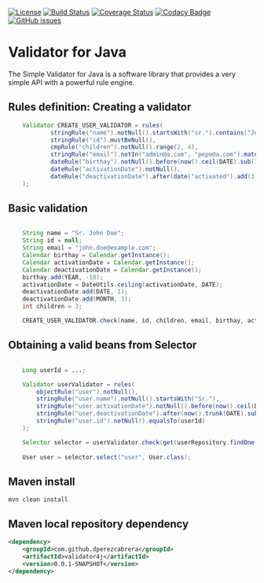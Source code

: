 [![License](http://img.shields.io/:license-gpl3-blue.svg)](http://www.gnu.org/licenses/gpl-3.0.html)
[![Build Status](https://travis-ci.org/dperezcabrera/validator4j.svg?branch=master)](https://travis-ci.org/dperezcabrera/validator4j)
[![Coverage Status](https://coveralls.io/repos/github/dperezcabrera/validator4j/badge.svg?branch=master)](https://coveralls.io/github/dperezcabrera/validator4j?branch=master)
[![Codacy Badge](https://api.codacy.com/project/badge/Grade/5988bcd325c14e1ba8723618c3c98c60)](https://www.codacy.com/app/dperezcabrera/validator4j?utm_source=github.com&amp;utm_medium=referral&amp;utm_content=dperezcabrera/validator4j&amp;utm_campaign=Badge_Grade)
[![GitHub issues](https://img.shields.io/github/issues-raw/dperezcabrera/validator4j.svg?maxAge=2592000)](https://github.com/dperezcabrera/validator4j/issues)


# Validator for Java

The Simple Validator for Java is a software library that provides a very simple API with a powerful rule engine.

## Rules definition: Creating a validator

```java
    Validator CREATE_USER_VALIDATOR = rules(
            stringRule("name").notNull().startsWith("sr.").contains("John"),
            stringRule("id").mustBeNull(),
            cmpRule("children").notNull().range(2, 4),
            stringRule("email").notIn("admin@a.com", "pepe@a.com").matches(EMAIL_PATTERN),
            dateRule("birthay").notNull().before(now().ceil(DATE).sub(18, YEAR)),
            dateRule("activationDate").notNull(),
            dateRule("deactivationDate").after(date("activated").add(3, MONTH))
    );
```

## Basic validation
```java

    String name = "Sr. John Doe";
    String id = null;
    String email = "john.doe@example.com";
    Calendar birthay = Calendar.getInstance();
    Calendar activationDate = Calendar.getInstance();
    Calendar deactivationDate = Calendar.getInstance();
    birthay.add(YEAR, -18);
    activationDate = DateUtils.ceiling(activationDate, DATE);
    deactivationDate.add(DATE, 1);
    deactivationDate.add(MONTH, 3);
    int children = 3;

    CREATE_USER_VALIDATOR.check(name, id, children, email, birthay, activationDate, deactivationDate);
```

## Obtaining a valid beans from Selector
```java

    Long userId = ...;

    Validator userValidator = rules(
        objectRule("user").notNull(),
        stringRule("user.name").notNull().startsWith("Sr."),
        stringRule("user.activationDate").notNull().before(now().ceil(DATE)),
        stringRule("user.deactivationDate").after(now().trunk(DATE).sub(1, DATE)), // It can be null
        stringRule("user.id").notNull().equalsTo(userId)
    );

    Selector selector = userValidator.check(get(userRepository.findOne(userId)));
        
    User user = selector.select("user", User.class);
```


## Maven install
```shell
mvn clean install
```

## Maven local repository dependency
```xml
<dependency>
    <groupId>com.github.dperezcabrera</groupId>
    <artifactId>validator4j</artifactId>
    <version>0.0.1-SNAPSHOT</version>
</dependency>
```
